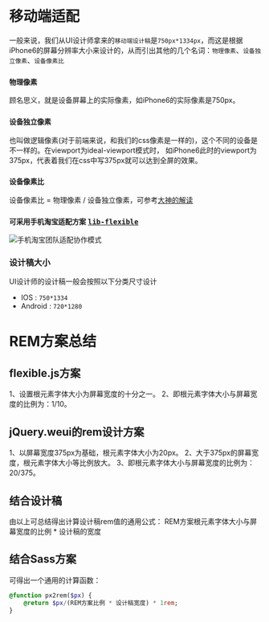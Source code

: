 # 移动端适配

一般来说，我们从UI设计师拿来的`移动端设计稿`是`750px*1334px`，而这是根据iPhone6的屏幕分辨率大小来设计的，从而引出其他的几个名词：`物理像素`、`设备独立像素`、`设备像素比`

### `物理像素`

顾名思义，就是设备屏幕上的实际像素，如iPhone6的实际像素是750px。

### `设备独立像素`

也叫做逻辑像素(对于前端来说，和我们的css像素是一样的)，这个不同的设备是不一样的。在viewport为ideal-viewport模式时， 如iPhone6此时的viewport为375px，代表着我们在css中写375px就可以达到全屏的效果。

### `设备像素比`

设备像素比 = 物理像素 / 设备独立像素，可参考[大神的解读](https://www.zhangxinxu.com/wordpress/2012/08/window-devicepixelratio/)

### `可采用手机淘宝适配方案` [`lib-flexible`](https://github.com/amfe/lib-flexible)

![手机淘宝团队适配协作模式](https://images2015.cnblogs.com/blog/459873/201510/459873-20151014135901335-771164235.png)

### 设计稿大小

UI设计师的设计稿一般会按照以下分类尺寸设计

+ IOS : `750*1334`
+ Android : `720*1280`


# REM方案总结

## flexible.js方案
1、设置根元素字体大小为屏幕宽度的十分之一。
2、即根元素字体大小与屏幕宽度的比例为：1/10。

## jQuery.weui的rem设计方案
1、以屏幕宽度375px为基础，根元素字体大小为20px。
2、大于375px的屏幕宽度，根元素字体大小等比例放大。
3、即根元素字体大小与屏幕宽度的比例为：20/375。

## 结合设计稿

由以上可总结得出计算设计稿rem值的通用公式：
REM方案根元素字体大小与屏幕宽度的比例 * 设计稿的宽度

## 结合Sass方案
可得出一个通用的计算函数：
~~~sass
@function px2rem($px) {
    @return $px/(REM方案比例 * 设计稿宽度) * 1rem;
}
~~~